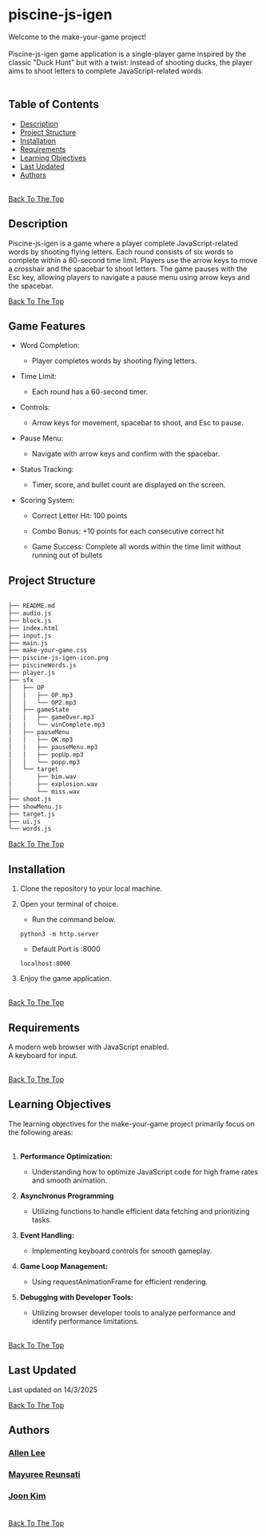 # piscine-js-igen

Welcome to the make-your-game project! <br><br>
Piscine-js-igen game application is a single-player game inspired by the classic "Duck Hunt" but with a twist: instead of shooting ducks, the player aims to shoot letters to complete JavaScript-related words.<br><br> 


## Table of Contents
- [Description](#description)
- [Project Structure](#project-structure)
- [Installation](#installation)
- [Requirements](#requirements)
- [Learning Objectives](#learning-objectives)
- [Last Updated](#last-updated) 
- [Authors](#authors) <br><br>


[Back To The Top](#piscine-js-igen) 

## Description
Piscine-js-igen is a game where a player complete JavaScript-related words by shooting flying letters. Each round consists of six words to complete within a 60-second time limit. Players use the arrow keys to move a crosshair and the spacebar to shoot letters. The game pauses with the Esc key, allowing players to navigate a pause menu using arrow keys and the spacebar.

[Back To The Top](#piscine-js-igen) 

## Game Features

- Word Completion: 
    - Player completes words by shooting flying letters.

- Time Limit: 
    - Each round has a 60-second timer.

- Controls: 
    - Arrow keys for movement, spacebar to shoot, and Esc to pause.

- Pause Menu: 
    - Navigate with arrow keys and confirm with the spacebar.

- Status Tracking: 
    - Timer, score, and bullet count are displayed on the screen.

- Scoring System:

    - Correct Letter Hit: 100 points

    - Combo Bonus: +10 points for each consecutive correct hit

    - Game Success: Complete all words within the time limit without running out of bullets


## Project Structure

```bash

├── README.md
├── audio.js
├── block.js
├── index.html
├── input.js
├── main.js
├── make-your-game.css
├── piscine-js-igen-icon.png
├── piscineWords.js
├── player.js
├── sfx
│   ├── OP
│   │   ├── OP.mp3
│   │   └── OP2.mp3
│   ├── gameState
│   │   ├── gameOver.mp3
│   │   └── winComplete.mp3
│   ├── pauseMenu
│   │   ├── OK.mp3
│   │   ├── pauseMenu.mp3
│   │   ├── popUp.mp3
│   │   └── popp.mp3
│   └── target
│       ├── bim.wav
│       ├── explosion.wav
│       └── miss.wav
├── shoot.js
├── showMenu.js
├── target.js
├── ui.js
└── words.js

```
[Back To The Top](#piscine-js-igen) 


## Installation

1. Clone the repository to your local machine.
2. Open your terminal of choice.
    - Run the command below.
    ```
    python3 -m http.server
    ```
    - Default Port is :8000
    ```
    localhost:8000
    ```

5. Enjoy the game application.<br><br>

[Back To The Top](#piscine-js-igen) 


## Requirements
A modern web browser with JavaScript enabled. <br>
A keyboard for input.<br><br>

[Back To The Top](#piscine-js-igen) 


## Learning Objectives
The learning objectives for the make-your-game project primarily focus on the following areas: <br><br>
1. **Performance Optimization:**<br>
    - Understanding how to optimize JavaScript code for high frame rates and smooth animation.<br>

2. **Asynchronus Programming**<br>
    - Utilizing functions to handle efficient data fetching and prioritizing tasks.

3. **Event Handling:**<br>
    - Implementing keyboard controls for smooth gameplay.

4. **Game Loop Management:**<br>
    - Using requestAnimationFrame for efficient rendering.

5. **Debugging with Developer Tools:**<br>
    - Utilizing browser developer tools to analyze performance and identify performance limitations.
<br><br>

[Back To The Top](#piscine-js-igen) 


## Last Updated
Last updated on 14/3/2025<br>

[Back To The Top](#piscine-js-igen) 


## Authors
### [Allen Lee](https://01.gritlab.ax/git/ylee)<br>
### [Mayuree Reunsati](https://01.gritlab.ax/git/mreunsat)<br>
### [Joon Kim](https://01.gritlab.ax/git/jkim)<br><br>
[Back To The Top](#piscine-js-igen) 





